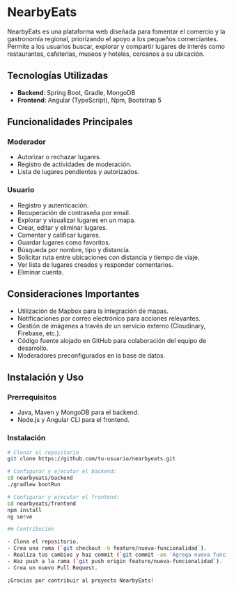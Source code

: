 # NearbyEats

NearbyEats es una plataforma web diseñada para fomentar el comercio y la gastronomía regional, priorizando el apoyo a los pequeños comerciantes. Permite a los usuarios buscar, explorar y compartir lugares de interés como restaurantes, cafeterías, museos y hoteles, cercanos a su ubicación.

## Tecnologías Utilizadas

- **Backend**: Spring Boot, Gradle, MongoDB
- **Frontend**: Angular (TypeScript), Npm, Bootstrap 5

## Funcionalidades Principales

### Moderador

- Autorizar o rechazar lugares.
- Registro de actividades de moderación.
- Lista de lugares pendientes y autorizados.

### Usuario

- Registro y autenticación.
- Recuperación de contraseña por email.
- Explorar y visualizar lugares en un mapa.
- Crear, editar y eliminar lugares.
- Comentar y calificar lugares.
- Guardar lugares como favoritos.
- Búsqueda por nombre, tipo y distancia.
- Solicitar ruta entre ubicaciones con distancia y tiempo de viaje.
- Ver lista de lugares creados y responder comentarios.
- Eliminar cuenta.

## Consideraciones Importantes

- Utilización de Mapbox para la integración de mapas.
- Notificaciones por correo electrónico para acciones relevantes.
- Gestión de imágenes a través de un servicio externo (Cloudinary, Firebase, etc.).
- Código fuente alojado en GitHub para colaboración del equipo de desarrollo.
- Moderadores preconfigurados en la base de datos.

## Instalación y Uso

### Prerrequisitos

- Java, Maven y MongoDB para el backend.
- Node.js y Angular CLI para el frontend.

### Instalación

```bash
# Clonar el repositorio
git clone https://github.com/tu-usuario/nearbyeats.git

# Configurar y ejecutar el backend:
cd nearbyeats/backend
./gradlew bootRun

# Configurar y ejecutar el frontend:
cd nearbyeats/frontend
npm install
ng serve

## Contribución

- Clona el repositorio.
- Crea una rama (`git checkout -b feature/nueva-funcionalidad`).
- Realiza tus cambios y haz commit (`git commit -am 'Agrega nueva funcionalidad'`).
- Haz push a la rama (`git push origin feature/nueva-funcionalidad`).
- Crea un nuevo Pull Request.

¡Gracias por contribuir al proyecto NearbyEats!
